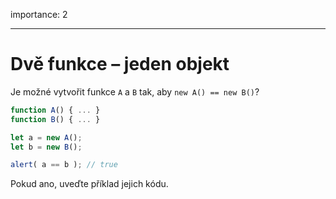 importance: 2

---

# Dvě funkce – jeden objekt

Je možné vytvořit funkce `A` a `B` tak, aby `new A() == new B()`?

```js no-beautify
function A() { ... }
function B() { ... }

let a = new A();
let b = new B();

alert( a == b ); // true
```

Pokud ano, uveďte příklad jejich kódu.

